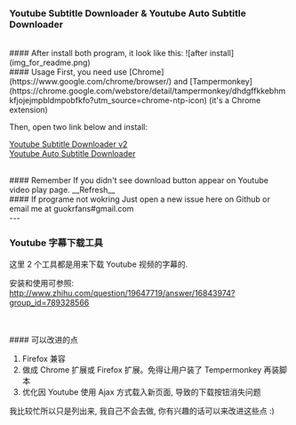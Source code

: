 ### Youtube Subtitle Downloader & Youtube Auto Subtitle Downloader

<br>
#### After install both program, it look like this:
![after install](img_for_readme.png)

<br>
#### Usage
First, you need use [Chrome](https://www.google.com/chrome/browser/) and [Tampermonkey](https://chrome.google.com/webstore/detail/tampermonkey/dhdgffkkebhmkfjojejmpbldmpobfkfo?utm_source=chrome-ntp-icon) (it's a Chrome extension)


Then, open two link below and install:

[Youtube Subtitle Downloader v2](https://greasyfork.org/zh-CN/scripts/5368-youtube-subtitle-downloader-v2)<br/>
[Youtube Auto Subtitle Downloader](https://greasyfork.org/scripts/5367-youtube-auto-subtitle-downloader)<br/>

<br>
#### Remember
If you didn't see download button appear on Youtube video play page.
__Refresh__

<br>
#### If programe not wokring
Just open a new issue here on Github or email me at guokrfans#gmail.com



<br>
---
<br>

### Youtube 字幕下载工具

这里 2 个工具都是用来下载 Youtube 视频的字幕的.

安装和使用可参照:
http://www.zhihu.com/question/19647719/answer/16843974?group_id=789328566

<br>
<br>
#### 可以改进的点

  1. Firefox 兼容
  2. 做成 Chrome 扩展或 Firefox 扩展。免得让用户装了 Tempermonkey 再装脚本
  3. 优化因 Youtube 使用 Ajax 方式载入新页面, 导致的下载按钮消失问题

我比较忙所以只是列出来, 我自己不会去做, 你有兴趣的话可以来改进这些点 :)
